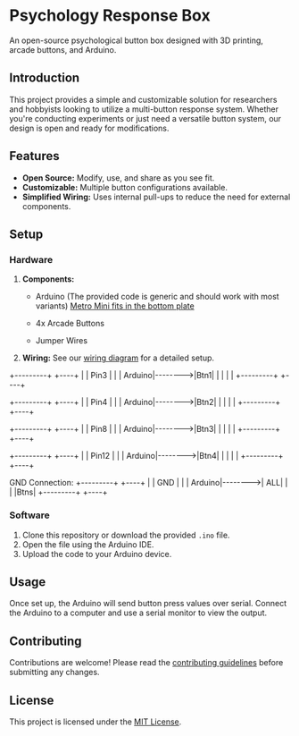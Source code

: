 # Psychology Response Box

An open-source psychological button box designed with 3D printing, arcade buttons, and Arduino. 

## Introduction

This project provides a simple and customizable solution for researchers and hobbyists looking to utilize a multi-button response system. Whether you're conducting experiments or just need a versatile button system, our design is open and ready for modifications.

## Features

- **Open Source:** Modify, use, and share as you see fit.
- **Customizable:** Multiple button configurations available.
- **Simplified Wiring:** Uses internal pull-ups to reduce the need for external components.

## Setup

### Hardware

1. **Components:**
   - Arduino (The provided code is generic and should work with most variants)
     [Metro Mini fits in the bottom plate](https://www.adafruit.com/product/2590)

   - 4x Arcade Buttons
   - Jumper Wires

2. **Wiring:** See our [wiring diagram](link-to-wiring-diagram.png) for a detailed setup.
   
  +---------+         +----+
  |         |   Pin3  |    |
  |  Arduino|-------->|Btn1|
  |         |         |    |
  +---------+         +----+
  
  +---------+         +----+
  |         |   Pin4  |    |
  |  Arduino|-------->|Btn2|
  |         |         |    |
  +---------+         +----+
  
  +---------+         +----+
  |         |   Pin8  |    |
  |  Arduino|-------->|Btn3|
  |         |         |    |
  +---------+         +----+
  
  +---------+         +----+
  |         |  Pin12  |    |
  |  Arduino|-------->|Btn4|
  |         |         |    |
  +---------+         +----+
  
GND Connection:
  +---------+         +----+
  |         |   GND   |    |
  |  Arduino|-------->| ALL|
  |         |         |Btns|
  +---------+         +----+

### Software

1. Clone this repository or download the provided `.ino` file.
2. Open the file using the Arduino IDE.
3. Upload the code to your Arduino device.

## Usage

Once set up, the Arduino will send button press values over serial. Connect the Arduino to a computer and use a serial monitor to view the output.

## Contributing

Contributions are welcome! Please read the [contributing guidelines](link-to-contributing.md) before submitting any changes.

## License

This project is licensed under the [MIT License](LICENSE).
